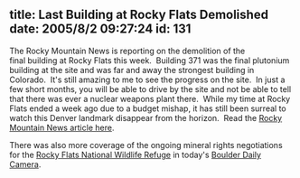 title: Last Building at Rocky Flats Demolished
date: 2005/8/2 09:27:24
id: 131
---
The Rocky Mountain News is reporting on the demolition of the final building at Rocky Flats this week.  Building 371 was the final plutonium building at the site and was far and away the strongest building in Colorado.  It's still amazing to me to see the progress on the site.  In just a few short months, you will be able to drive by the site and not be able to tell that there was ever a nuclear weapons plant there.  While my time at Rocky Flats ended a week ago due to a budget mishap, it has still been surreal to watch this Denver landmark disappear from the horizon.  Read the [Rocky Mountain News article here](http://www.rockymountainnews.com/drmn/local/article/0,1299,DRMN_15_3971280,00.html).

There was also more coverage of the ongoing mineral rights negotiations for the [Rocky Flats National Wildlife Refuge](http://rockyflats.fws.gov/index.htm) in today's [Boulder Daily Camera](http://dailycamera.com/bdc/county_news/article/0,1713,BDC_2423_3970661,00.html).